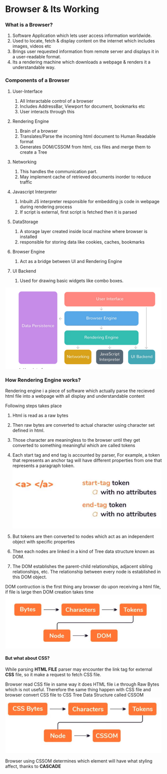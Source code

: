 # Browser & Its Working

### What is a Browser?

1. Software Application which lets user access information worldwide.
2. Used to locate, fetch & display content on the internet which includes images, videos etc
3. Brings user requested information from remote server and displays it in a user-readable
   format.
4. Its a rendering machine which downloads a webpage & renders it a understandable way.

### Components of a Browser

1. User-Interface

   1. All Interactable control of a browser
   2. Includes AddressBar, Viewport for document, bookmarks etc
   3. User interacts through this

2. Rendering Engine

   1. Brain of a browser
   2. Translates/Parse the incoming html document to Human Readable format
   3. Generates DOM/CSSOM from html, css files and merge them to create a Tree

3. Networking

   1. This handles the communication part.
   2. May implement cache of retrieved documents inorder to reduce traffic

4. Javascript Interpreter

   1. Inbuilt JS interpreter responsible for embedding js code in webpage during rendering process
   2. If script is external, first script is fetched then it is parsed

5. DataStorage

   1. A storage layer created inside local machine where browser is installed
   2. responsible for storing data like cookies, caches, bookmarks

6. Browser Engine

   1. Act as a bridge between UI and Rendering Engine

7. UI Backend
   1. Used for drawing basic widgets like combo boxes.

![Browser Components Architecture](./browserComponentArchitecture.png "Browser Components Architecture")

### How Rendering Engine works?

Rendering engine i a piece of software which actually parse the recieved
html file into a webpage with all display and understandable content

Following steps takes place

1. Html is read as a raw bytes
2. Then raw bytes are converted to actual character using character set defined in html.
3. Those character are meaningless to the browser until they get converted to something meaningful which are called tokens
4. Each start tag and end tag is accounted by parser, For example, a token that represents an anchor tag will have different properties from one that represents a paragraph token.
   ![Token](./token.png "Parsed Token")
5. But tokens are then converted to nodes which act as an independent object with specific properties

6. Then each nodes are linked in a kind of Tree data structure known as DOM.
7. The DOM establishes the parent-child relationships, adjacent sibling relationships, etc. The relationship between every node is established in this DOM object.

DOM contruction is the first thing any browser do upon receiving a html file, if file is large
then DOM creation takes time
![DOM](./dom.png "Bytes to DOM journey")

#### But what about CSS?

While parsing **HTML FILE** parser may encounter the link tag for external **CSS** file, so it make a request to fetch CSS file.

Browser read CSS file in same way it does HTML file i.e through Raw Bytes which is not useful.
Therefore the same thing happen with CSS file and browser convert CSS file to CSS Tree Data Structure called CSSOM
![CSSOM](./CSSOM.png "CSS Bytes to CSSOM journey")

Browser using CSSOM determines which element will have what styling affect, thanks to **CASCADE**
